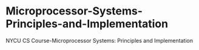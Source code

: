 # Microprocessor-Systems-Principles-and-Implementation
NYCU CS Course-Microprocessor Systems: Principles and Implementation
